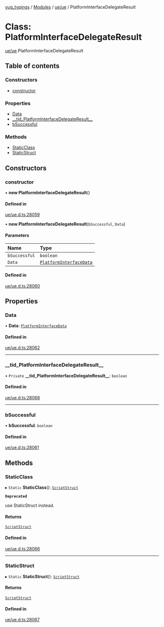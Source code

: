 [yug_typings](../README.md) / [Modules](../modules.md) / [ue/ue](../modules/ue_ue.md) / PlatformInterfaceDelegateResult

# Class: PlatformInterfaceDelegateResult

[ue/ue](../modules/ue_ue.md).PlatformInterfaceDelegateResult

## Table of contents

### Constructors

- [constructor](ue_ue.PlatformInterfaceDelegateResult.md#constructor)

### Properties

- [Data](ue_ue.PlatformInterfaceDelegateResult.md#data)
- [\_\_tid\_PlatformInterfaceDelegateResult\_\_](ue_ue.PlatformInterfaceDelegateResult.md#__tid_platforminterfacedelegateresult__)
- [bSuccessful](ue_ue.PlatformInterfaceDelegateResult.md#bsuccessful)

### Methods

- [StaticClass](ue_ue.PlatformInterfaceDelegateResult.md#staticclass)
- [StaticStruct](ue_ue.PlatformInterfaceDelegateResult.md#staticstruct)

## Constructors

### constructor

• **new PlatformInterfaceDelegateResult**()

#### Defined in

[ue/ue.d.ts:28059](https://github.com/YugMetaverse/yug_typings/blob/b7d9b19/ue/ue.d.ts#L28059)

• **new PlatformInterfaceDelegateResult**(`bSuccessful`, `Data`)

#### Parameters

| Name | Type |
| :------ | :------ |
| `bSuccessful` | `boolean` |
| `Data` | [`PlatformInterfaceData`](ue_ue.PlatformInterfaceData.md) |

#### Defined in

[ue/ue.d.ts:28060](https://github.com/YugMetaverse/yug_typings/blob/b7d9b19/ue/ue.d.ts#L28060)

## Properties

### Data

• **Data**: [`PlatformInterfaceData`](ue_ue.PlatformInterfaceData.md)

#### Defined in

[ue/ue.d.ts:28062](https://github.com/YugMetaverse/yug_typings/blob/b7d9b19/ue/ue.d.ts#L28062)

___

### \_\_tid\_PlatformInterfaceDelegateResult\_\_

• `Private` **\_\_tid\_PlatformInterfaceDelegateResult\_\_**: `boolean`

#### Defined in

[ue/ue.d.ts:28068](https://github.com/YugMetaverse/yug_typings/blob/b7d9b19/ue/ue.d.ts#L28068)

___

### bSuccessful

• **bSuccessful**: `boolean`

#### Defined in

[ue/ue.d.ts:28061](https://github.com/YugMetaverse/yug_typings/blob/b7d9b19/ue/ue.d.ts#L28061)

## Methods

### StaticClass

▸ `Static` **StaticClass**(): [`ScriptStruct`](ue_ue.ScriptStruct.md)

**`Deprecated`**

use StaticStruct instead.

#### Returns

[`ScriptStruct`](ue_ue.ScriptStruct.md)

#### Defined in

[ue/ue.d.ts:28066](https://github.com/YugMetaverse/yug_typings/blob/b7d9b19/ue/ue.d.ts#L28066)

___

### StaticStruct

▸ `Static` **StaticStruct**(): [`ScriptStruct`](ue_ue.ScriptStruct.md)

#### Returns

[`ScriptStruct`](ue_ue.ScriptStruct.md)

#### Defined in

[ue/ue.d.ts:28067](https://github.com/YugMetaverse/yug_typings/blob/b7d9b19/ue/ue.d.ts#L28067)
